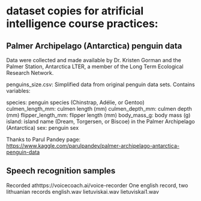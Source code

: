 # dataset copies for atrificial intelligence course practices:

## Palmer Archipelago (Antarctica) penguin data
Data were collected and made available by Dr. Kristen Gorman and the Palmer Station, Antarctica LTER, a member of the Long Term Ecological Research Network.

penguins_size.csv: Simplified data from original penguin data sets. Contains variables:

species: penguin species (Chinstrap, Adélie, or Gentoo)
culmen_length_mm: culmen length (mm)
culmen_depth_mm: culmen depth (mm)
flipper_length_mm: flipper length (mm)
body_mass_g: body mass (g)
island: island name (Dream, Torgersen, or Biscoe) in the Palmer Archipelago (Antarctica)
sex: penguin sex

Thanks to Parul Pandey page:
https://www.kaggle.com/parulpandey/palmer-archipelago-antarctica-penguin-data

## Speech recognition samples
Recorded athttps://voicecoach.ai/voice-recorder
One english record, two lithuanian records
english.wav
lietuviskai.wav
lietuviskai1.wav
